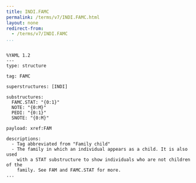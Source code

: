 ```yaml
---
title: INDI.FAMC
permalink: /terms/v7/INDI.FAMC.html
layout: none
redirect-from:
  - /terms/v7/INDI.FAMC
...
```


```

%YAML 1.2
---
type: structure

tag: FAMC

superstructures: [INDI]

substructures:
  FAMC.STAT: "{0:1}"
  NOTE: "{0:M}"
  PEDI: "{0:1}"
  SNOTE: "{0:M}"

payload: xref:FAM

descriptions:
  - Tag abbreviated from "Family child"
  - The family in which an individual appears as a child. It is also used
    with a STAT substructure to show individuals who are not children of the
    family. See FAM and FAMC.STAT for more.
...

```